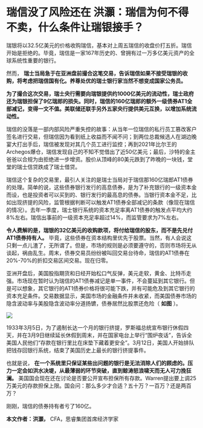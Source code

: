 # 瑞信没了风险还在 洪灝：瑞信为何不得不卖，什么条件让瑞银接手？

瑞银将以32.5亿美元的价格收购瑞信，基本对上周五瑞信的收盘价打五折。瑞信开始是拒绝的。毕竟，瑞信是一家167年历史的、曾拥有过一万多亿美元资产的全球系统性重要的银行。

然而， **瑞士当局急于在亚洲盘前撮合这笔交易，告诉瑞信如果不接受瑞银的收购，将考虑把瑞信国有化。养尊处优的瑞士银行家当然不想变成国家公务员。**

**为了撮合这次交易，瑞士央行需要向瑞银提供约1000亿美元的流动性，瑞士政府还为瑞银担保了9亿瑞郎的损失。同时，瑞信的160亿瑞郎的额外一级债券AT1全部减记，变得一文不值。美联储还联手另外五家央行提供美元互换，以增加系统流动性。**

瑞信的没落是一部内部风险严重失控的故事：从当年一位瑞信的私行员工篡改客户签名进行交易，但瑞信因为看到纸上收益而不闻不问；到两位总裁候选人在湖边晚宴大打出手后，瑞信被发现对其几个员工进行监控；再到2021年比尔王的Archegos爆仓，瑞信发现自己的不知不觉借出了近50亿美元；最后，沙特的金主爸爸以合规为由拒绝进一步增资。股价从顶峰的80美元跌到了昨晚的一块钱，堂堂的瑞士信贷跌成了瑞士借贷。

瑞信这个复杂的交易里，最引人关注的是瑞士当局对于瑞信那160亿瑞郎AT1债券的处理。简单的说，这些债券银行发行的高息债券，是为了补充银行的一级资本金而设，也是投资者可以买到的、银行发行的最高息的债券。当银行资本金不足，比如出现挤提的风险，监管根据判断可以触发AT1债券全部减记的条款（像现在瑞信的情况）。去年一季度，瑞士银行系统的资本充足率离AT1债券的触发点平均大约8%左右。瑞信出事前的一级资本充足率超过14%，而监管要求为7%左右。

**令人费解的是，瑞银的32亿美元的收购款项，将付给瑞信的股东，而不是先兑付AT1债券持有人。**
毕竟，这些债券在资本结构里优先于股票。当然，有人会说这只剩一点儿渣了，无所谓了。但是，市场的规则是必须要遵守的，否则市场将无从谈起，祸由乱生。周末，债券交易员纷纷被叫回交易台待命，瑞信的AT1债券在20%-70%的折扣交易区间交易。现在归零。

亚洲开盘后，美国股指期货和日经开始松口气反弹，美元走软，黄金、比特币走强。市场现在暂时认为瑞信的AT1债券减记是单一事件，不会蔓延到其它银行。但是可以想象，其它银行的AT1债券价格将很可能下跌，并有可能危及到其它银行的资本充足条件。交易数据显示，美国市场的金融条件并未收紧，而美国债券市场的隐含波动率与美股隐含波动率分道扬镳，债券居然比股票还危险（
**如图** ）。

![](https://inews.gtimg.com/news_bt/OEODw14WfxnD9z43O_eN8oTz8R84RGxdznnI3W5oXdTbQAA/1000)

1933年3月5日，为了遏制长达一个月的银行挤提，罗斯福总统宣布银行休假四天，并在3月9日继续延长休假到周末，并在国家电台上举行“围炉夜话”，告诉全美国人民他们“存款在银行里比在床垫下藏着更安全”。3月12日，美国人开始排队把钱存回银行系统，结束了美国历史上最长的银行挤提事件。

也就是说， **在一个系统里只保证某些出问题的银行是无法消除人们的顾虑的。压力一定会如洪水决堤，从最薄弱的环节突破，直到鲸涛怒浪啸天而无人可力挽狂澜。**
美国国会现在还在讨论是否要公开宣布担保所有存款。Warren提出要上调25万美元的存款担保上限。国会问：那么多少才合适？五十万？一百万？还是两百万？

刚刚，瑞信的债券持有者亏了160亿。

**本文作者：洪灝，** CFA，思睿集团首席经济学家

